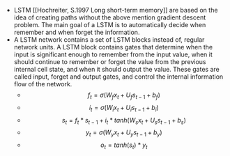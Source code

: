   * LSTM [[Hochreiter, S.1997 Long short-term memory]] are based on the idea of creating paths without the above mention gradient descent problem. The main goal of a LSTM is to automatically decide when remember and when forget the information.
  * A LSTM network contains a set of LSTM blocks instead of, regular network units. A LSTM block contains gates that determine when the input is significant enough to remember from the input value, when it should continue to remember or forget the value from the previous internal cell state, and when it should output the value. These gates are called input, forget and output gates, and control the internal information flow of the network.
    * $$f_t = \sigma(W_f x_t + U_f s_{t-1} + b_f)$$
    * $$i_t = \sigma(W_i x_t + U_i s_{t-1} + b_i)$$
    * $$s_t = f_t * s_{t-1} + i_t * tanh(W_s x_t + U_s s_{t-1} + b_s)$$
    * $$y_t = \sigma(W_y x_t + U_y s_{t-1} + b_{y})$$
    * $$o_t = tanh (s_t) * y_t$$